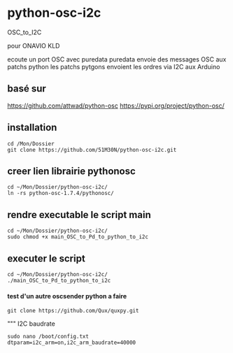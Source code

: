 # python-osc-i2c
 OSC_to_I2C
 
pour ONAVIO KLD

ecoute un port OSC avec puredata
puredata envoie des messages OSC aux patchs python
les patchs pytgons envoient les ordres via I2C aux Arduino

 
## basé sur
https://github.com/attwad/python-osc
<https://pypi.org/project/python-osc/>




## installation 
```
cd /Mon/Dossier
git clone https://github.com/51M30N/python-osc-i2c.git
```
## creer lien librairie pythonosc
```
cd ~/Mon/Dossier/python-osc-i2c/
ln -rs python-osc-1.7.4/pythonosc/
```
## rendre executable le script main
```
cd ~/Mon/Dossier/python-osc-i2c/
sudo chmod +x main_OSC_to_Pd_to_python_to_i2c
```
## executer le script
```
cd ~/Mon/Dossier/python-osc-i2c/
./main_OSC_to_Pd_to_python_to_i2c
```








#### test d'un autre oscsender python a faire
```
git clone https://github.com/Qux/quxpy.git
```


""" I2C baudrate
```
sudo nano /boot/config.txt
dtparam=i2c_arm=on,i2c_arm_baudrate=40000
```
